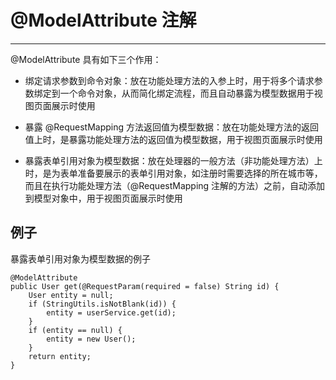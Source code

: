 # @ModelAttribute 注解

---

@ModelAttribute 具有如下三个作用：

* 绑定请求参数到命令对象：放在功能处理方法的入参上时，用于将多个请求参数绑定到一个命令对象，从而简化绑定流程，而且自动暴露为模型数据用于视图页面展示时使用

* 暴露 @RequestMapping 方法返回值为模型数据：放在功能处理方法的返回值上时，是暴露功能处理方法的返回值为模型数据，用于视图页面展示时使用

* 暴露表单引用对象为模型数据：放在处理器的一般方法（非功能处理方法）上时，是为表单准备要展示的表单引用对象，如注册时需要选择的所在城市等，而且在执行功能处理方法（@RequestMapping 注解的方法）之前，自动添加到模型对象中，用于视图页面展示时使用

## 例子

暴露表单引用对象为模型数据的例子

```
@ModelAttribute
public User get(@RequestParam(required = false) String id) {
    User entity = null;
    if (StringUtils.isNotBlank(id)) {
        entity = userService.get(id);
    }
    if (entity == null) {
        entity = new User();
    }
    return entity;
}
```